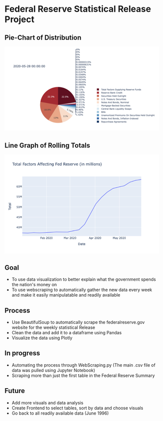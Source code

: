 # Federal Reserve Statistical Release Project

## Pie-Chart of Distribution
!['Plotly Pie Chart'](https://github.com/trevohearn/FedResStats/blob/master/images/PlotlyPieChart.png)

## Line Graph of Rolling Totals
!['Plotly Line Chart'](https://github.com/trevohearn/FedResStats/blob/master/images/TotalFedResLineChart.png)

## Goal
- To use data visualization to better explain what the government spends the nation's money on
- To use webscraping to automatically gather the new data every week and make it easily manipulatable and readily available

## Process
- Use BeautifulSoup to automatically scrape the federalreserve.gov website for the weekly statistical Release
- Clean the data and add it to a dataframe using Pandas
- Visualize the data using Plotly

## In progress
- Automating the process through WebScraping.py (The main .csv file of data was pulled using Jupyter Notebook)
- Scraping more than just the first table in the Federal Reserve Summary

## Future
- Add more visuals and data analysis
- Create Frontend to select tables, sort by data and choose visuals
- Go back to all readily available data (June 1996)
